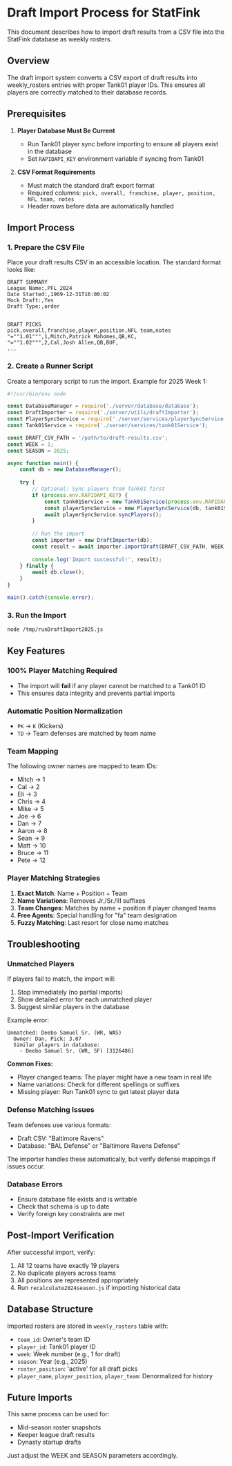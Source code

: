 # Draft Import Process for StatFink

This document describes how to import draft results from a CSV file into the StatFink database as weekly rosters.

## Overview

The draft import system converts a CSV export of draft results into weekly_rosters entries with proper Tank01 player IDs. This ensures all players are correctly matched to their database records.

## Prerequisites

1. **Player Database Must Be Current**
   - Run Tank01 player sync before importing to ensure all players exist in the database
   - Set `RAPIDAPI_KEY` environment variable if syncing from Tank01

2. **CSV Format Requirements**
   - Must match the standard draft export format
   - Required columns: `pick, overall, franchise, player, position, NFL team, notes`
   - Header rows before data are automatically handled

## Import Process

### 1. Prepare the CSV File

Place your draft results CSV in an accessible location. The standard format looks like:

```csv
DRAFT SUMMARY
League Name:,PFL 2024
Date Started:,1969-12-31T16:00:02
Mock Draft:,Yes
Draft Type:,order


DRAFT PICKS
pick,overall,franchise,player,position,NFL team,notes
"=""1.01""",1,Mitch,Patrick Mahomes,QB,KC,
"=""1.02""",2,Cal,Josh Allen,QB,BUF,
...
```

### 2. Create a Runner Script

Create a temporary script to run the import. Example for 2025 Week 1:

```javascript
#!/usr/bin/env node

const DatabaseManager = require('./server/database/database');
const DraftImporter = require('./server/utils/draftImporter');
const PlayerSyncService = require('./server/services/playerSyncService');
const Tank01Service = require('./server/services/tank01Service');

const DRAFT_CSV_PATH = '/path/to/draft-results.csv';
const WEEK = 1;
const SEASON = 2025;

async function main() {
    const db = new DatabaseManager();
    
    try {
        // Optional: Sync players from Tank01 first
        if (process.env.RAPIDAPI_KEY) {
            const tank01Service = new Tank01Service(process.env.RAPIDAPI_KEY, db);
            const playerSyncService = new PlayerSyncService(db, tank01Service);
            await playerSyncService.syncPlayers();
        }
        
        // Run the import
        const importer = new DraftImporter(db);
        const result = await importer.importDraft(DRAFT_CSV_PATH, WEEK, SEASON);
        
        console.log('Import successful!', result);
    } finally {
        await db.close();
    }
}

main().catch(console.error);
```

### 3. Run the Import

```bash
node /tmp/runDraftImport2025.js
```

## Key Features

### 100% Player Matching Required
- The import will **fail** if any player cannot be matched to a Tank01 ID
- This ensures data integrity and prevents partial imports

### Automatic Position Normalization
- `PK` → `K` (Kickers)
- `TD` → Team defenses are matched by team name

### Team Mapping
The following owner names are mapped to team IDs:
- Mitch → 1
- Cal → 2
- Eli → 3
- Chris → 4
- Mike → 5
- Joe → 6
- Dan → 7
- Aaron → 8
- Sean → 9
- Matt → 10
- Bruce → 11
- Pete → 12

### Player Matching Strategies
1. **Exact Match**: Name + Position + Team
2. **Name Variations**: Removes Jr./Sr./III suffixes
3. **Team Changes**: Matches by name + position if player changed teams
4. **Free Agents**: Special handling for "fa" team designation
5. **Fuzzy Matching**: Last resort for close name matches

## Troubleshooting

### Unmatched Players
If players fail to match, the import will:
1. Stop immediately (no partial imports)
2. Show detailed error for each unmatched player
3. Suggest similar players in the database

Example error:
```
Unmatched: Deebo Samuel Sr. (WR, WAS)
  Owner: Dan, Pick: 3.07
  Similar players in database:
    - Deebo Samuel Sr. (WR, SF) [3126486]
```

**Common Fixes:**
- Player changed teams: The player might have a new team in real life
- Name variations: Check for different spellings or suffixes
- Missing player: Run Tank01 sync to get latest player data

### Defense Matching Issues
Team defenses use various formats:
- Draft CSV: "Baltimore Ravens" 
- Database: "BAL Defense" or "Baltimore Ravens Defense"

The importer handles these automatically, but verify defense mappings if issues occur.

### Database Errors
- Ensure database file exists and is writable
- Check that schema is up to date
- Verify foreign key constraints are met

## Post-Import Verification

After successful import, verify:
1. All 12 teams have exactly 19 players
2. No duplicate players across teams
3. All positions are represented appropriately
4. Run `recalculate2024season.js` if importing historical data

## Database Structure

Imported rosters are stored in `weekly_rosters` table with:
- `team_id`: Owner's team ID
- `player_id`: Tank01 player ID
- `week`: Week number (e.g., 1 for draft)
- `season`: Year (e.g., 2025)
- `roster_position`: 'active' for all draft picks
- `player_name`, `player_position`, `player_team`: Denormalized for history

## Future Imports

This same process can be used for:
- Mid-season roster snapshots
- Keeper league draft results
- Dynasty startup drafts

Just adjust the WEEK and SEASON parameters accordingly.